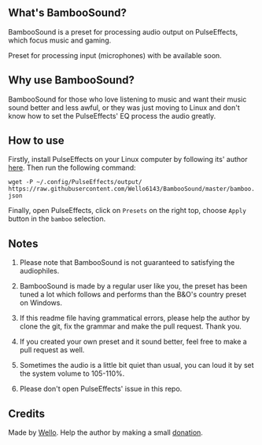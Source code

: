 
## What's BambooSound?

BambooSound is a preset for processing audio output on PulseEffects, which focus music and gaming.

Preset for processing input (microphones) with be available soon.

## Why use BambooSound?

BambooSound for those who love listening to music and want their music sound better and less awful, or they was just moving to Linux and don't know how to set the PulseEffects' EQ process the audio greatly.

## How to use

Firstly, install PulseEffects on your Linux computer by following its' author [here](https://github.com/wwmm/pulseeffects/#installation).  Then run the following command:

`wget -P ~/.config/PulseEffects/output/ https://raw.githubusercontent.com/Wello6143/BambooSound/master/bamboo.json`

Finally, open PulseEffects, click on `Presets` on the right top, choose `Apply` button in the `bamboo` selection.

## Notes

1. Please note that BambooSound is not guaranteed to satisfying the audiophiles.

2. BambooSound is made by a regular user like you, the preset has been tuned a lot which follows and performs than the B&O's country preset on Windows.

3. If this readme file having grammatical errors, please help the author by clone the git, fix the grammar and make the pull request. Thank you.

4. If you created your own preset and it sound better, feel free to make a pull request as well.

5. Sometimes the audio is a little bit quiet than usual, you can loud it by set the system volume to 105-110%.

6. Please don't open PulseEffects' issue in this repo.

## Credits

Made by [Wello](https://github.com/wello6143). Help the author by making a small [donation](https://paypal.me/wello6143).